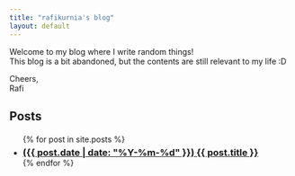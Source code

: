 ```yaml
---
title: "rafikurnia's blog"
layout: default
---
```


Welcome to my blog where I write random things!<br>
This blog is a bit abandoned, but the contents are still relevant to my life :D

Cheers,<br>
Rafi

## Posts
<ul style="margin: 20px 0 20px 0">
  {% for post in site.posts %}
    <li>
      <h3 style="margin: 5px 0 0 0">
        <a href="{{ post.url }}">({{ post.date | date: "%Y-%m-%d" }}) {{ post.title }}</a>
      </h3>
    </li>
  {% endfor %}
</ul>